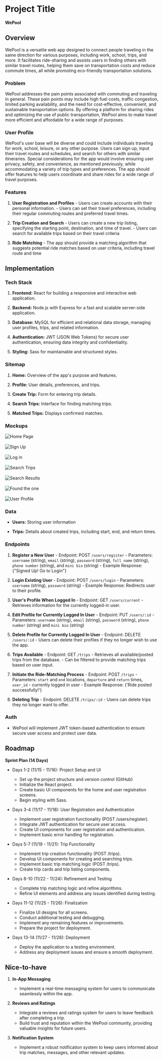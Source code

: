 # Project Title
**WePool**

## Overview

WePool is a versatile web app designed to connect people traveling in the same direction for various purposes, including work, school, trips, and more. It facilitates ride-sharing and assists users in finding others with similar travel routes, helping them save on transportation costs and reduce commute times, all while promoting eco-friendly transportation solutions.

### Problem

WePool addresses the pain points associated with commuting and traveling in general. These pain points may include high fuel costs, traffic congestion, limited parking availability, and the need for cost-effective, convenient, and sustainable transportation options. By offering a platform for sharing rides and optimizing the use of public transportation, WePool aims to make travel more efficient and affordable for a wide range of purposes.

### User Profile

WePool's user base will be diverse and could include individuals traveling for work, school, leisure, or any other purpose. Users can sign up, input their travel routes and schedules, and search for others with similar itineraries. Special considerations for the app would involve ensuring user privacy, safety, and convenience, as mentioned previously, while accommodating a variety of trip types and preferences. The app should offer features to help users coordinate and share rides for a wide range of travel purposes.

### Features

1. **User Registration and Profiles**
        - Users can create accounts with their personal information.
        - Users can set their travel preferences, including their regular commuting routes and preferred travel times.

2. **Trip Creation and Search**
        - Users can create a new trip listing, specifying the starting point, destination, and time of travel.
        - Users can search for available trips based on their travel criteria

3. **Ride Matching**
        - The app should provide a matching algorithm that suggests potential ride matches based on user criteria, including travel route and time


## Implementation

### Tech Stack

1. **Frontend:** React for building a responsive and interactive web application.

2. **Backend:** Node.js with Express for a fast and scalable server-side application.

3. **Database:** MySQL for efficient and relational data storage, managing user profiles, trips, and related information.

4. **Authentication:** JWT (JSON Web Tokens) for secure user authentication, ensuring data integrity and confidentiality.

5. **Styling:** Sass for maintainable and structured styles.


### Sitemap

1. **Home:** Overview of the app's purpose and features.

2. **Profile:** User details, preferences, and trips.

3. **Create Trip:** Form for entering trip details.

4. **Search Trips:** Interface for finding matching trips.

5. **Matched Trips:** Displays confirmed matches.


### Mockups

![Home Page](./src/assets/mockup/homePage.png)<br><br>
![Sign Up](./src/assets/mockup/form.png)<br><br>
![Log in](./src/assets/mockup/login.png)<br><br>
![Search Trips](./src/assets/mockup/search_trips.png)<br><br>
![Search Results](./src/assets/mockup/search_results.png)<br><br>
![Found the one](./src/assets/mockup/matched.png)<br><br>
![User Profile](./src/assets/mockup/user_profile.png)


### Data

- **Users:** Storing user information

- **Trips:** Details about created trips, including start, end, and return times.

### Endpoints

1. **Register a New User**
        - Endpoint: POST `/users/register`
        - Parameters: `username` (string), `email` (string), `password` (string), `full name` (string), `phone number` (string), and `mini bio` (string)
        - Example Response: {"Signed Up! Go to Login"}

2. **Login Existing User**
        - Endpoint: POST `/users/login`
        - Parameters: `username` (string), `password` (string)
        - Example Response: Redirects user to their profile.

3. **User's Profile When Logged In**
        - Endpoint: GET `/users/current`
        - Retrieves information for the currently logged-in user.

4. **Edit Profile for Currently Logged In User**
        - Endpoint: PUT `/users/:id`
        - Parameters: `username` (string), `email` (string), `password` (string), `phone number` (string) and `mini bio` (string)

5. **Delete Profile for Currently Logged In User**
        - Endpoint: DELETE `/users/:id`
        - Users can delete their profiles if they no longer wish to use the app.

6. **Trips Available**
        - Endpoint: GET `/trips`
        - Retrieves all available/posted trips from the database.
        - Can be filtered to provide matching trips based on user input.
        
7. **Initiate the Ride-Matching Process**
        - Endpoint: POST `/trips`
        - Parameters: `start` and `end` locations, `departure` and `return` times, `user_id` - currently logged in user 
        - Example Response: {'Ride posted successfully!'}

8. **Deleting Trip**
        - Endpoint: DELETE `/trips/:id`
        - Users can delete trips they no longer want to offer.

### Auth

- WePool will implement JWT token-based authentication to ensure secure user access and protect user data.

## Roadmap

**Sprint Plan (14 Days)**
        
- Days 1-2 (11/15 - 11/16): Project Setup and UI
    - Set up the project structure and version control (GitHub)
    -  Initialize the React project.
    - Create basic UI components for the home and user registration screens.
    - Begin styling with Sass.

- Days 3-4 (11/17 - 11/18): User Registration and Authentication
    - Implement user registration functionality (POST /users/register).
    - Integrate JWT authentication for secure user access.
    - Create UI components for user registration and authentication.
    - Implement basic error handling for registration.
        
- Days 5-7 (11/19 - 11/21): Trip Functionality
    - Implement trip creation functionality (POST /trips).
    - Develop UI components for creating and searching trips.
    - Implement basic trip matching logic (POST /trips).
    - Create trip cards and trip listing components.

- Days 8-10 (11/22 - 11/24): Refinement and Testing
    - Complete trip matching logic and refine algorithms.
    - Refine UI elements and address any issues identified during testing.

- Days 11-12 (11/25 - 11/26): Finalization
    - Finalize UI designs for all screens.
    - Conduct additional testing and debugging.
    - Implement any remaining features or improvements.
    - Prepare the project for deployment.

- Days 13-14 (11/27 - 11/28): Deployment
    - Deploy the application to a testing environment.
    - Address any deployment issues and ensure a smooth deployment.

## Nice-to-have

1. **In-App Messaging**

    - Implement a real-time messaging system for users to communicate seamlessly within the app.

2. **Reviews and Ratings**

    - Integrate a reviews and ratings system for users to leave feedback after completing a trip.
    - Build trust and reputation within the WePool community, providing valuable insights for future users.

3. **Notification System**

    - Implement a robust notification system to keep users informed about trip matches, messages, and other relevant updates.


